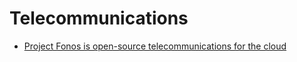 # Telecommunications

- [Project Fonos is open-source telecommunications for the cloud](https://github.com/fonoster/fonos)
